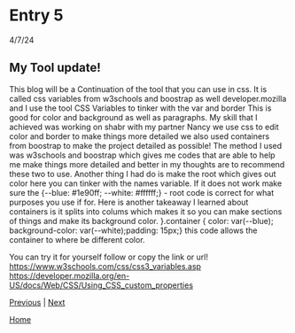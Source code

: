 # Entry 5

4/7/24
## My Tool update!

This blog will be a Continuation of the tool that you can use in css. It is called css variables from w3schools and boostrap as well developer.mozilla and I use the tool CSS Variables to tinker with the var and border This is good for color and background as well as paragraphs. My skill that I achieved was working on shabr with my partner Nancy we use css to edit color and border to make things more detailed we also used containers from boostrap to make the project detailed as possible! The method I used was w3schools and boostrap which gives me codes that are able to help me make things more detailed and better in my thoughts are to recommend these two to use. Another thing I had do is make the root which gives out color here you can tinker with the names variable. If it does not work make sure the {--blue: #1e90ff; --white: #ffffff;} - root code is correct for what purposes you use if for. Here is another takeaway I learned about containers is it splits into colums which makes it so you can make sections of things and make its background color. }.container { color: var(--blue); background-color: var(--white);padding: 15px;} this code allows the container to where be different color.

You can try it for yourself follow or copy the link or url! https://www.w3schools.com/css/css3_variables.asp https://developer.mozilla.org/en-US/docs/Web/CSS/Using_CSS_custom_properties


[Previous](entry04.md) | [Next](entry06.md)

[Home](../README.md)
